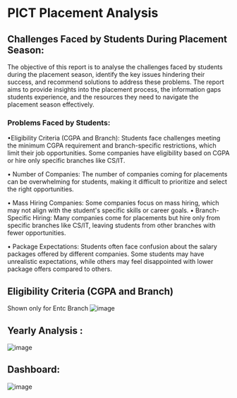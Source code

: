 
# PICT Placement Analysis



## Challenges Faced by Students During Placement Season:

The objective of this report is to analyse the challenges faced by students during the placement season, identify the key issues hindering their success, and recommend solutions to address these problems. The report aims to provide insights into the placement process, the information gaps students experience, and the resources they need to navigate the placement season effectively.

### Problems Faced by Students: 

•Eligibility Criteria (CGPA and Branch): Students face challenges meeting the minimum CGPA requirement and branch-specific restrictions, which limit their job opportunities. Some companies have eligibility based on CGPA or hire only specific branches like CS/IT.

•	Number of Companies: The number of companies coming for placements can be overwhelming for students, making it difficult to prioritize and select the right opportunities.

•	Mass Hiring Companies: Some companies focus on mass hiring, which may not align with the student's specific skills or career goals.
•	Branch-Specific Hiring: Many companies come for placements but hire only from specific branches like CS/IT, leaving students from other branches with fewer opportunities.

•	Package Expectations: Students often face confusion about the salary packages offered by different companies. Some students may have unrealistic expectations, while others may feel disappointed with lower package offers compared to others.







## Eligibility Criteria (CGPA and Branch) 
Shown only for Entc Branch
![image](https://github.com/user-attachments/assets/ec8ae7b5-348c-4741-8c15-c6f14a1761db)



## Yearly Analysis :
![image](https://github.com/user-attachments/assets/c7204907-e30a-428e-bca2-e3f14da6a34c)


## Dashboard:
![image](https://github.com/user-attachments/assets/5ece9a2f-7cc6-4f15-8b48-f49f4e22987c)



